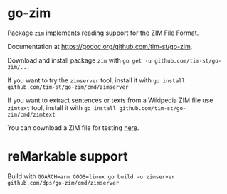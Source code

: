 # go-zim
Package `zim` implements reading support for the ZIM File Format.

Documentation at <https://godoc.org/github.com/tim-st/go-zim>.

Download and install package `zim` with `go get -u github.com/tim-st/go-zim/...`

If you want to try the `zimserver` tool, install it with `go install github.com/tim-st/go-zim/cmd/zimserver`

If you want to extract sentences or texts from a Wikipedia ZIM file use `zimtext` tool, install it with `go install github.com/tim-st/go-zim/cmd/zimtext`

You can download a ZIM file for testing [here](https://download.kiwix.org/zim/).

# reMarkable support
Build with
```GOARCH=arm GOOS=linux go build -o zimserver github.com/dps/go-zim/cmd/zimserver```
